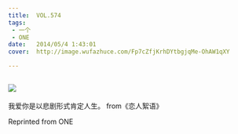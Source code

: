 ```yaml
---
title:	VOL.574
tags:
 - 一个
 - ONE
date:	2014/05/4 1:43:01
cover:	http://image.wufazhuce.com/Fp7cZfjKrhDYtbgjqMe-OhAW1qXY

---
```

![](http://image.wufazhuce.com/Fp7cZfjKrhDYtbgjqMe-OhAW1qXY)
---

我爱你是以悲剧形式肯定人生。 from《恋人絮语》
 
Reprinted from ONE

